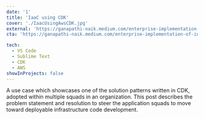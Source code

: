 ```yaml
---
date: '1'
title: 'IaaC using CDK'
cover: './IaacUsingAwsCDK.jpg'
external: 'https://ganapathi-naik.medium.com/enterprise-implementation-of-infra-as-code-using-cdk-4117ec09031a'
cta: 'https://ganapathi-naik.medium.com/enterprise-implementation-of-infra-as-code-using-cdk-4117ec09031a'

tech:
  - VS Code
  - Sublime Text
  - CDK
  - AWS
showInProjects: false
---
```


A use case which showcases one of the solution patterns written in CDK, adopted within multiple squads in an organization. This post describes the problem statement and resolution to steer the application squads to move toward deployable infrastructure code development. 


